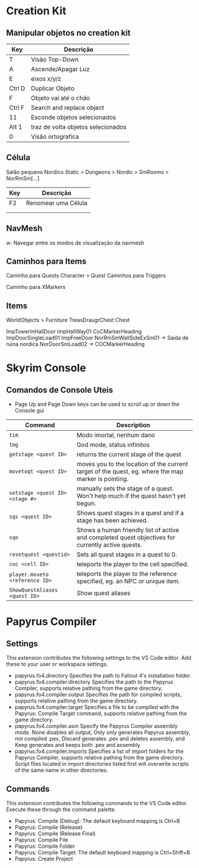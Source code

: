 # Creation Kit

## Manipular objetos no creation kit

|Key        | Descrição 
|-----------|---------------------
|T          | Visão Top-Down  
|A          |   Ascende/Apagar Luz 
|E          |  eixos x/y/z
|Ctrl D     | Duplicar Objeto   
|F          | Objeto vai até o chão
|Ctrl F     | Search and replace object   
|11         | Esconde objetos selecionados 
|Alt 1      | traz de volta objetos selecionados  
| 0          |   Visão ortografica


## Célula 

Salão pequeno Nordico
Static > Dungeons > Nordic > SmRooms > NorRmSm[...]


|Key    | Descrição 
|-------|---------------------
|F2     | Renomear uma Célula   
|       | 
|       |   

## NavMesh

w:  Navegar entre os modos de visualização da navmesh


##  Caminhos para Items

Caminho para Quests 
	Character > Quest
Caminhos para Triggers

Caminho para XMarkers


##  Items

WorldObjects > Furniture
TreasDraugrChest    Chest

ImpTowerInHallDoor
ImpHallWay01
CoCMarkerHeading
ImpDoorSingleLoad01
ImpFreeDoor
NorRmSmWallSideExSm01 	-> Saida de ruina nordica
NorDoorSmLoad02		-> 
COCMarkerHeading

# Skyrim Console

## Comandos de Console Uteis

* Page Up and Page Down keys can be used to scroll up or down the Console gui

|Command                              | Description 
|-------------------------------------|---------------------
| `tim`                               | Modo imortal, nenhum dano
|`tmg`                                |    God mode, status infinitos
|`getstage <quest ID>`                | returns the current stage of the quest
|`movetoqt <quest ID>`                | moves you to the location of the current target of the quest, eg. where the map marker is pointing.
|`setstage <quest ID> <stage #>`      | manually sets the stage of a quest. Won't help much if the quest hasn't yet begun.
|`sqs <quest ID>`                     | Shows quest stages in a quest and if a stage has been achieved.
|`sqo`                                | Shows a human friendly list of active and completed quest objectives for currently active quests.
|`resetquest <questid>`               | Sets all quest stages in a quest to 0.
|`coc <cell ID>`                      | teleports the player to the cell specified.
|`player.moveto <reference ID>`       | teleports the player to the reference specified, eg. an NPC or unique item.
| `ShowQuestAliases <quest ID>`       | Show quest aliases


# Papyrus Compiler 

## Settings
This extension contributes the following settings to the VS Code editor. Add these to your user or workspace settings.

 - papyrus.fo4.directory Specifies the path to Fallout 4's installation folder.
 - papyrus.fo4.compiler.directory Specifies the path to the Papyrus Compiler, supports relative pathing from the game directory.
 - papyrus.fo4.compiler.output Specifies the path for compiled scripts, supports relative pathing from the game directory.
 - papyrus.fo4.compiler.target Specifies a file to be compiled with the Papyrus: Compile Target command, supports relative pathing from the game directory.
 - papyrus.fo4.compiler.asm Specify the Papyrus Compiler assembly mode. None disables all output, Only only generates Papyrus assembly, not compiled .pex, Discard generates .pex and deletes assembly, and Keep generates and keeps both .pex and assembly.
 - papyrus.fo4.compiler.imports Specifies a list of import folders for the Papyrus Compiler, supports relative pathing from the game directory. Script files located in import directories listed first will overwrite scripts of the same name in other directories.

## Commands
This extension contributes the following commands to the VS Code editor. Execute these through the command palette.

 - Papyrus: Compile (Debug): The default keyboard mapping is Ctrl+B
 - Papyrus: Compile (Release)
 - Papyrus: Compile (Release Final)
 - Papyrus: Compile File
 - Papyrus: Compile Folder
 - Papyrus: Compile Target: The default keyboard mapping is Ctrl+Shift+B
 - Papyrus: Create Project


